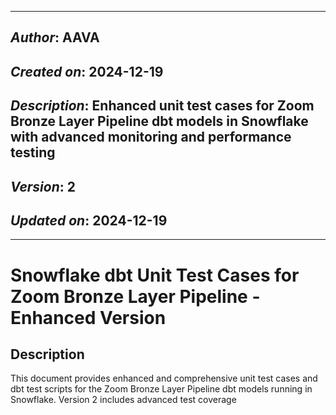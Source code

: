 _____________________________________________
## *Author*: AAVA
## *Created on*: 2024-12-19
## *Description*: Enhanced unit test cases for Zoom Bronze Layer Pipeline dbt models in Snowflake with advanced monitoring and performance testing
## *Version*: 2
## *Updated on*: 2024-12-19
_____________________________________________

# Snowflake dbt Unit Test Cases for Zoom Bronze Layer Pipeline - Enhanced Version

## Description

This document provides enhanced and comprehensive unit test cases and dbt test scripts for the Zoom Bronze Layer Pipeline dbt models running in Snowflake. Version 2 includes advanced test coverage